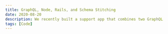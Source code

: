 ```yaml
---
title: GraphQL, Node, Rails, and Schema Stitching
date: 2020-08-20
description: We recently built a support app that combines two GraphQL schemas. This is just a guide for how to make it work in Typescript.
tags: [Code]
---
```

